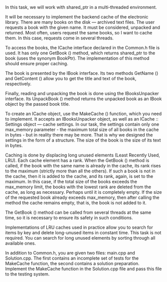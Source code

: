 In this task, we will work with shared_ptr in a multi-threaded environment.

It will be necessary to implement the backend cache of the electronic library. There are many books on the disk — archived text files. The user requests a book with the given name. It must be considered, unpacked and returned. Most often, users request the same books, so I want to cache them. In this case, requests come in several threads.

To access the books, the ICache interface declared in the Common.h file is used. It has only one GetBook () method, which returns shared_ptr to the book (uses the synonym BookPtr). The implementation of this method should ensure proper caching.

The book is presented by the IBook interface. Its two methods GetName () and GetContent () allow you to get the title and text of the book, respectively.

Finally, reading and unpacking the book is done using the IBooksUnpacker interface. Its UnpackBook () method returns the unpacked book as an IBook object by the passed book title.

To create an ICache object, use the MakeCache () function, which you need to implement. It accepts an IBooksUnpacker object, as well as an ICache :: Settings object — cache settings. In our task, the settings contain only one max_memory parameter - the maximum total size of all books in the cache in bytes - but in reality there may be more. That is why we designed the settings in the form of a structure. The size of the book is the size of its text in bytes.

Caching is done by displacing long unused elements (Least Recently Used, LRU). Each cache element has a rank. When the GetBook () method is called, if the book with the same name is already in the cache, its rank rises to the maximum (strictly more than all the others). If such a book is not in the cache, then it is added to the cache, and its rank, again, is set to the maximum. In this case, if the total size of the books exceeds the max_memory limit, the books with the lowest rank are deleted from the cache, as long as necessary. Perhaps until it is completely empty. If the size of the requested book already exceeds max_memory, then after calling the method the cache remains empty, that is, the book is not added to it.

The GetBook () method can be called from several threads at the same time, so it is necessary to ensure its safety in such conditions.

Implementations of LRU caches used in practice allow you to search for items by key and delete long-unused items in constant time. This task is not required. You can search for long unused elements by sorting through all available ones.

In addition to Common.h, you are given two files: main.cpp and Solution.cpp. The first contains an incomplete set of tests for the MakeCache function, the second contains a solution preparation. Implement the MakeCache function in the Solution.cpp file and pass this file to the testing system.
